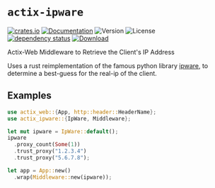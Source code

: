 # `actix-ipware`

<!-- prettier-ignore-start -->

[![crates.io](https://img.shields.io/crates/v/actix-ipware?label=latest)](https://crates.io/crates/actix-ipware)
[![Documentation](https://docs.rs/actix-ipware/badge.svg?version=0.1.0)](https://docs.rs/actix-ipware/0.1.0)
![Version](https://img.shields.io/badge/rustc-1.72+-ab6000.svg)
![License](https://img.shields.io/crates/l/actix-ipware.svg)
<br />
[![dependency status](https://deps.rs/crate/actix-ipware/0.1.0/status.svg)](https://deps.rs/crate/actix-ipware/0.1.0)
[![Download](https://img.shields.io/crates/d/actix-ipware.svg)](https://crates.io/crates/actix-ipware)

<!-- prettier-ignore-end -->

<!-- cargo-rdme start -->

Actix-Web Middleware to Retrieve the Client's IP Address

Uses a rust reimplementation of the famous python library
[ipware](https://github.com/un33k/python-ipware), to determine
a best-guess for the real-ip of the client.

## Examples

```rust
use actix_web::{App, http::header::HeaderName};
use actix_ipware::{IpWare, Middleware};

let mut ipware = IpWare::default();
ipware
  .proxy_count(Some(1))
  .trust_proxy("1.2.3.4")
  .trust_proxy("5.6.7.8");

let app = App::new()
  .wrap(Middleware::new(ipware));
```

<!-- cargo-rdme end -->
